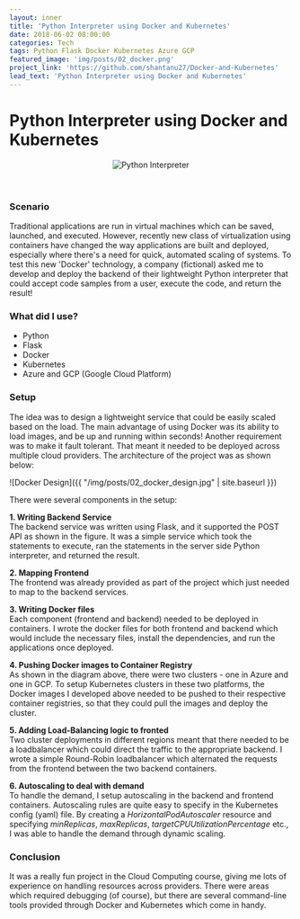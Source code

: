 ```yaml
---
layout: inner
title: 'Python Interpreter using Docker and Kubernetes'
date: 2018-06-02 08:00:00
categories: Tech
tags: Python Flask Docker Kubernetes Azure GCP
featured_image: 'img/posts/02_docker.png'
project_link: 'https://github.com/shantanu27/Docker-and-Kubernetes'
lead_text: 'Python Interpreter using Docker and Kubernetes'
---
```


# Python Interpreter using Docker and Kubernetes

<header class = "titleimage">
	<img src="{{ '/img/posts/02_docker.png' | site.baseurl }}" alt="Python Interpreter">
</header>

### Scenario

Traditional applications are run in virtual machines which can be saved, launched, and executed. However, recently new class of virtualization using containers have changed the way applications are built and deployed, especially where there's a need for quick, automated scaling of systems. To test this new 'Docker' technology, a company (fictional) asked me to develop and deploy the backend of their lightweight Python interpreter that could accept code samples from a user, execute the code, and return the result!

### What did I use?
- Python
- Flask
- Docker
- Kubernetes
- Azure and GCP (Google Cloud Platform)

### Setup

The idea was to design a lightweight service that could be easily scaled based on the load. The main advantage of using Docker was its ability to load images, and be up and running within seconds! Another requirement was to make it fault tolerant. That meant it needed to be deployed across multiple cloud providers. The architecture of the project was as shown below: 

![Docker Design]({{ "/img/posts/02_docker_design.jpg" | site.baseurl }})

There were several components in the setup:

**1. Writing Backend Service** 
<br>
The backend service was written using Flask, and it supported the POST API as shown in the figure. It was a simple service which took the statements to execute, ran the statements in the server side Python interpreter, and returned the result. 

**2. Mapping Frontend** 
<br>
The frontend was already provided as part of the project which just needed to map to the backend services. 

**3. Writing Docker files**
<br>
Each component (frontend and backend) needed to be deployed in containers. I wrote the docker files for both frontend and backend which would include the necessary files, install the dependencies, and run the applications once deployed.

**4. Pushing Docker images to Container Registry**
<br>
As shown in the diagram above, there were two clusters - one in Azure and one in GCP. To setup Kubernetes clusters in these two platforms, the Docker images I developed above needed to be pushed to their respective container registries, so that they could pull the images and deploy the cluster. 

**5. Adding Load-Balancing logic to fronted**
<br>
Two cluster deployments in different regions meant that there needed to be a loadbalancer which could direct the traffic to the appropriate backend. I wrote a simple Round-Robin loadbalancer which alternated the requests from the frontend between the two backend containers. 

**6. Autoscaling to deal with demand**
<br>
To handle the demand, I setup autoscaling in the backend and frontend containers. Autoscaling rules are quite easy to specify in the Kubernetes config (yaml) file. By creating a *HorizontalPodAutoscaler* resource and specifying *minReplicas*, *maxReplicas*, *targetCPUUtilizationPercentage* etc., I was able to handle the demand through dynamic scaling.

### Conclusion

It was a really fun project in the Cloud Computing course, giving me lots of experience on handling resources across providers. There were areas which required debugging (of course), but there are several command-line tools provided through Docker and Kubernetes which come in handy.